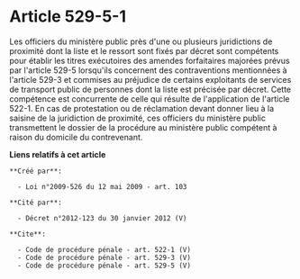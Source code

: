 # Article 529-5-1

Les officiers du ministère public près d'une ou plusieurs juridictions de proximité dont la liste et le ressort sont fixés
par décret sont compétents pour établir les titres exécutoires des amendes forfaitaires majorées prévus par l'article 529-5
lorsqu'ils concernent des contraventions mentionnées à l'article 529-3 et commises au préjudice de certains exploitants de
services de transport public de personnes dont la liste est précisée par décret. Cette compétence est concurrente de celle
qui résulte de l'application de l'article 522-1. En cas de protestation ou de réclamation devant donner lieu à la saisine de
la juridiction de proximité, ces officiers du ministère public transmettent le dossier de la procédure au ministère public
compétent à raison du domicile du contrevenant.

**Liens relatifs à cet article**

	**Créé par**:

	  - Loi n°2009-526 du 12 mai 2009 - art. 103

	**Cité par**:

	  - Décret n°2012-123 du 30 janvier 2012 (V)

	**Cite**:

	  - Code de procédure pénale - art. 522-1 (V)
	  - Code de procédure pénale - art. 529-3 (V)
	  - Code de procédure pénale - art. 529-5 (V)
